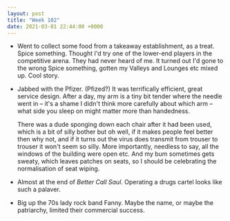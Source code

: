```yaml
---
layout: post
title: "Week 102"
date: 2021-03-01 22:44:00 +0000
---
```


- Went to collect some food from a takeaway establishment, as a treat. Spice something.
  Thought I'd try one of the lower-end players in the competitive arena.
  They had never heard of me.
  It turned out I'd gone to the wrong Spice something, gotten my Valleys and Lounges etc mixed up. Cool story.

- Jabbed with the Pfizer. (Pfized?) It was terrifically efficient, great service design.
  After a day, my arm is a tiny bit tender where the needle went in – it's a shame I didn't think more carefully about which arm – what side you sleep on might matter more than handedness.

  There was a dude sponging down each chair after it had been used, which is a bit of silly bother but oh well, if it makes people feel better then why not,
  and if it turns out the virus does transmit from trouser to trouser it won't seem so silly.
  More importantly, needless to say, all the windows of the building were open etc.
  And my bum sometimes gets sweaty, which leaves patches on seats, so I should be celebrating the normalisation of seat wiping.

- Almost at the end of <cite>Better Call Saul</cite>. Operating a drugs cartel looks like such a palaver.

- Big up the 70s lady rock band Fanny. Maybe the name, or maybe the patriarchy, limited their commercial success.